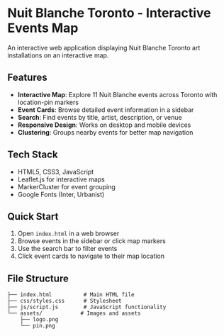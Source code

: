 # Nuit Blanche Toronto - Interactive Events Map

An interactive web application displaying Nuit Blanche Toronto art installations on an interactive map.

## Features

- **Interactive Map**: Explore 11 Nuit Blanche events across Toronto with location-pin markers
- **Event Cards**: Browse detailed event information in a sidebar
- **Search**: Find events by title, artist, description, or venue
- **Responsive Design**: Works on desktop and mobile devices
- **Clustering**: Groups nearby events for better map navigation

## Tech Stack

- HTML5, CSS3, JavaScript
- Leaflet.js for interactive maps
- MarkerCluster for event grouping
- Google Fonts (Inter, Urbanist)

## Quick Start

1. Open `index.html` in a web browser
2. Browse events in the sidebar or click map markers
3. Use the search bar to filter events
4. Click event cards to navigate to their map location

## File Structure

```
├── index.html          # Main HTML file
├── css/styles.css      # Stylesheet
├── js/script.js        # JavaScript functionality
└── assets/            # Images and assets
    ├── logo.png
    └── pin.png
```